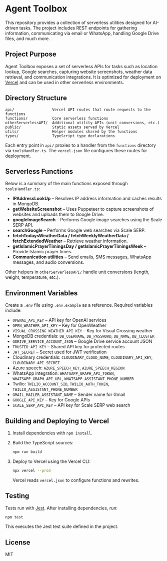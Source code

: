 # Agent Toolbox

This repository provides a collection of serverless utilities designed for AI-driven tasks. The project includes REST endpoints for gathering information, communicating via email or WhatsApp, handling Google Drive files, and much more.

## Project Purpose

Agent Toolbox exposes a set of serverless APIs for tasks such as location lookup, Google searches, capturing website screenshots, weather data retrieval, and communication integrations. It is optimized for deployment on [Vercel](https://vercel.com) and can be used in other serverless environments.

## Directory Structure

```
api/                 Vercel API routes that route requests to the functions
functions/           Core serverless functions
otherServerlessAPI/  Additional utility APIs (unit conversions, etc.)
public/              Static assets served by Vercel
utils/               Helper modules shared by the functions
types/               TypeScript type declarations
```

Each entry point in `api/` proxies to a handler from the `functions` directory via `toolsHandler.ts`. The `vercel.json` file configures these routes for deployment.

## Serverless Functions

Below is a summary of the main functions exposed through `toolsHandler.ts`:

- **IPAddressLookUp** – Resolves IP address information and caches results in MongoDB.
- **getWebsiteScreenshot** – Uses Puppeteer to capture screenshots of websites and uploads them to Google Drive.
- **googleImageSearch** – Performs Google image searches using the Scale SERP API.
- **searchGoogle** – Performs Google web searches via Scale SERP.
- **fetchTodaysWeatherData / fetchWeeklyWeatherData / fetchExtendedWeather** – Retrieve weather information.
- **getIslamicPrayerTimingsDay / getIslamicPrayerTimingsWeek** – Provide Islamic prayer times.
- **Communication utilities** – Send emails, SMS messages, WhatsApp messages, and audio conversions.

Other helpers in `otherServerlessAPI/` handle unit conversions (length, weight, temperature, etc.).

## Environment Variables

Create a `.env` file using `.env.example` as a reference. Required variables include:

- `OPENAI_API_KEY` – API key for OpenAI services
- `OPEN_WEATHER_API_KEY` – Key for OpenWeather
- `VISUAL_CROSSING_WEATHER_API_KEY` – Key for Visual Crossing weather
- MongoDB credentials: `DB_USERNAME`, `DB_PASSWORD`, `DB_NAME`, `DB_CLUSTER`
- `GDRIVE_SERVICE_ACCOUNT_JSON` – Google Drive service account JSON
- `TRUSTED_API_KEY` – Shared API key for protected routes
- `JWT_SECRET` – Secret used for JWT verification
- Cloudinary credentials: `CLOUDINARY_CLOUD_NAME`, `CLOUDINARY_API_KEY`, `CLOUDINARY_API_SECRET`
- Azure speech: `AZURE_SPEECH_KEY`, `AZURE_SPEECH_REGION`
- WhatsApp integration: `WHATSAPP_GRAPH_API_TOKEN`, `WHATSAPP_GRAPH_API_URL`, `WHATSAPP_ASSISTANT_PHONE_NUMBER`
- Twilio: `TWILIO_ACCOUNT_SID`, `TWILIO_AUTH_TOKEN`, `TWILIO_ASSISTANT_PHONE_NUMBER`
- `GMAIL_MAILER_ASSISTANT_NAME` – Sender name for Gmail
- `GOOGLE_API_KEY` – Key for Google APIs
- `SCALE_SERP_API_KEY` – API key for Scale SERP web search

## Building and Deploying to Vercel

1. Install dependencies with `npm install`.
2. Build the TypeScript sources:

   ```bash
   npm run build
   ```

3. Deploy to Vercel using the Vercel CLI:

   ```bash
   npx vercel --prod
   ```

   Vercel reads `vercel.json` to configure functions and rewrites.

## Testing

Tests run with [Jest](https://jestjs.io/). After installing dependencies, run:

```bash
npm test
```

This executes the Jest test suite defined in the project.

## License

MIT
